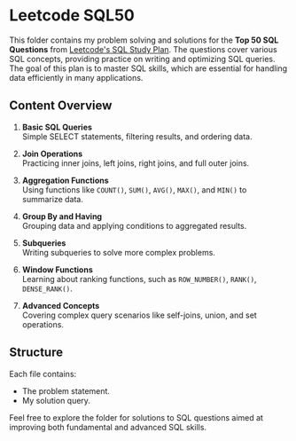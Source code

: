 # Leetcode SQL50

This folder contains my problem solving and solutions for the **Top 50 SQL Questions** from [Leetcode's SQL Study Plan](https://leetcode.com/studyplan/top-sql-50/). The questions cover various SQL concepts, providing practice on writing and optimizing SQL queries. The goal of this plan is to master SQL skills, which are essential for handling data efficiently in many applications.

## Content Overview

1. **Basic SQL Queries**  
   Simple SELECT statements, filtering results, and ordering data.

2. **Join Operations**  
   Practicing inner joins, left joins, right joins, and full outer joins.

3. **Aggregation Functions**  
   Using functions like `COUNT()`, `SUM()`, `AVG()`, `MAX()`, and `MIN()` to summarize data.

4. **Group By and Having**  
   Grouping data and applying conditions to aggregated results.

5. **Subqueries**  
   Writing subqueries to solve more complex problems.

6. **Window Functions**  
   Learning about ranking functions, such as `ROW_NUMBER()`, `RANK()`, `DENSE_RANK()`.

7. **Advanced Concepts**  
   Covering complex query scenarios like self-joins, union, and set operations.

## Structure

Each file contains:
- The problem statement.
- My solution query.

Feel free to explore the folder for solutions to SQL questions aimed at improving both fundamental and advanced SQL skills.
